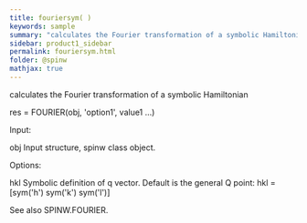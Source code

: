 ```yaml
---
title: fouriersym( )
keywords: sample
summary: "calculates the Fourier transformation of a symbolic Hamiltonian"
sidebar: product1_sidebar
permalink: fouriersym.html
folder: @spinw
mathjax: true
---
```

  calculates the Fourier transformation of a symbolic Hamiltonian
 
  res = FOURIER(obj, 'option1', value1 ...)
 
  Input:
 
  obj           Input structure, spinw class object.
 
  Options:
 
  hkl           Symbolic definition of q vector. Default is the general Q
                point:
                    hkl = [sym('h') sym('k') sym('l')]
 
 
 
  See also SPINW.FOURIER.
 
